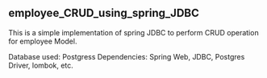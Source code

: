 ## employee_CRUD_using_spring_JDBC
This is a simple implementation of spring JDBC to perform CRUD operation for employee Model.

Database used: Postgress
Dependencies: Spring Web, JDBC, Postgres Driver, lombok, etc.
